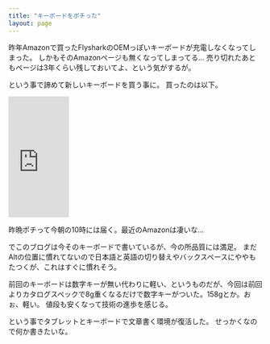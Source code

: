 ```yaml
---
title: "キーボードをポチった"
layout: page	
---
```


昨年Amazonで買ったFlysharkのOEMっぽいキーボードが充電しなくなってしまった。
しかもそのAmazonページも無くなってしまってる…
売り切れたあともページは3年くらい残しておいてよ、という気がするが。

という事で諦めて新しいキーボードを買う事に。
買ったのは以下。

<iframe style="width:120px;height:240px;" marginwidth="0" marginheight="0" scrolling="no" frameborder="0" src="https://rcm-fe.amazon-adsystem.com/e/cm?ref=qf_sp_asin_til&t=karino203-22&m=amazon&o=9&p=8&l=as1&IS1=1&detail=1&asins=B07CZFH6FM&bc1=ffffff&lt1=_top&fc1=333333&lc1=0066c0&bg1=ffffff&f=ifr"> </iframe>

昨晩ポチって今朝の10時には届く。最近のAmazonは凄いな…

でこのブログは今そのキーボードで書いているが、今の所品質には満足。
まだAltの位置に慣れてないので日本語と英語の切り替えやバックスペースにややもたつくが、これはすぐに慣れそう。

前回のキーボードは数字キーが無い代わりに軽い、というものだが、今回は前回よりカタログスペックで8g重くなるだけで数字キーがついた。158gとか。おぉ、軽い。
値段も安くなって技術の進歩を感じる。

という事でタブレットとキーボードで文章書く環境が復活した。
せっかくなので何か書きたいな。

